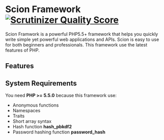 # Scion Framework [![Scrutinizer Quality Score](https://scrutinizer-ci.com/g/emulienfou/Scion-Framework/badges/quality-score.png?s=302076c64d7abcb42aa8957f0d316afe3d9dbf6d)](https://scrutinizer-ci.com/g/emulienfou/Scion-Framework/)

Scion Framwork is a powerful PHP5.5+ framework that helps you quickly write simple yet powerful web applications and APIs.
Scion is easy to use for both beginners and professionals. This framework use the latest features of PHP.

## Features

## System Requirements
You need **PHP >= 5.5.0** because this framework use:
* Anonymous functions
* Namespaces
* Traits
* Short array syntax
* Hash function **hash_pbkdf2**
* Password hashing function **password_hash**
